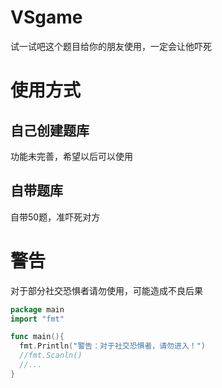 # VSgame
试一试吧这个题目给你的朋友使用，一定会让他吓死

# 使用方式
## 自己创建题库
功能未完善，希望以后可以使用
## 自带题库
自带50题，准吓死对方

# 警告
对于部分社交恐惧者请勿使用，可能造成不良后果
```go
package main
import "fmt"

func main(){
  fmt.Println("警告：对于社交恐惧者，请勿进入！")
  //fmt.Scanln()
  //...
}
```
